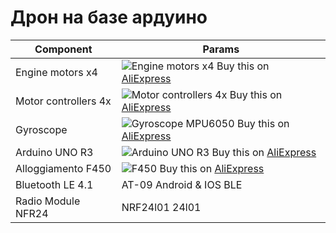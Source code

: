 # Дрон на базе ардуино

Component           | Params
--------------------|----------------------
Engine motors x4    |![Engine motors x4](https://sun9-53.userapi.com/c857124/v857124472/17aae2/ukxAHb0U3PM.jpg)  Buy this on [AliExpress](https://aliexpress.ru/item/32914319451.html)
Motor controllers 4x|![Motor controllers 4x](https://diy-vitebsk.ru/wp-content/uploads/2018/05/HTB1.0NfSpXXXXc8XXXXq6xXFXXXE1-150x150.jpg)  Buy this on [AliExpress](https://aliexpress.ru/item/32292796453.html)
Gyroscope           |![Gyroscope](https://sun9-29.userapi.com/c857124/v857124472/17ab30/Jxpm4eUw0d8.jpg) MPU6050 Buy this on [AliExpress](https://aliexpress.ru/item/32340949017.html)
Arduino UNO R3      |![Arduino UNO R3](https://sun9-63.userapi.com/c857424/v857424472/1f8194/5O9wZc8MbIk.jpg) Buy this on [AliExpress](https://aliexpress.ru/item/4000987860132.html)
Alloggiamento F450  |![F450](https://sun9-19.userapi.com/c858132/v858132935/1ecdf3/8slAUGcFwro.jpg) Buy this on [AliExpress](https://aliexpress.ru/item/4000261171695.html)
Bluetooth LE 4.1    | AT-09 Android & IOS BLE
Radio Module NFR24  | NRF24l01 24l01

